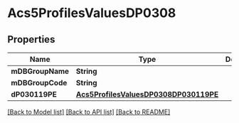 # Acs5ProfilesValuesDP0308

## Properties
Name | Type | Description | Notes
------------ | ------------- | ------------- | -------------
**mDBGroupName** | **String** |  | 
**mDBGroupCode** | **String** |  | 
**dP030119PE** | [**Acs5ProfilesValuesDP0308DP030119PE**](Acs5ProfilesValuesDP0308DP030119PE.md) |  | 

[[Back to Model list]](../README.md#documentation-for-models) [[Back to API list]](../README.md#documentation-for-api-endpoints) [[Back to README]](../README.md)


